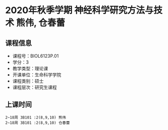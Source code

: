 # 2020年秋季学期 神经科学研究方法与技术 熊伟, 仓春蕾






## 课程信息

- 课程号：BIOL6123P.01
- 学分：3
- 教学类型：理论课
- 开课单位：生命科学学院
- 课程类别：硕士
- 课程层次：研究生课程

## 上课时间

```
2~18周 3B101 :2(8,9,10) 熊伟
2~18周 3B101 :2(8,9,10) 仓春蕾
```

